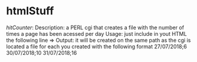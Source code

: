 # htmlStuff
*hitCounter*:
  Description: a PERL cgi that creates a file with the number of times a page has been acessed per day
  Usage: just include in yout HTML the following line => <script type="text/javascript" src="//path/to/hitCounter.cgi?PageName"></script>
  Output: it will be created on the same path as the cgi is located a file for each <PageName> you created with the following format
    27/07/2018;6
    30/07/2018;10
    31/07/2018;16
